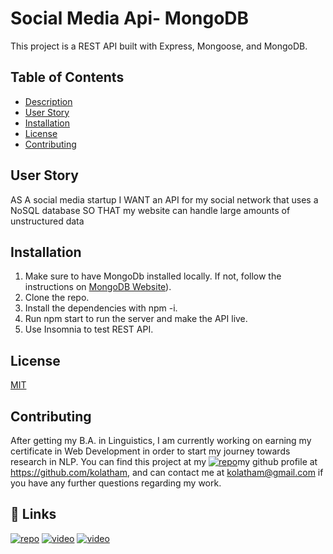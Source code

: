 
# Social Media Api- MongoDB

This project is a REST API built with Express, Mongoose, and MongoDB.

## Table of Contents

- [Description](#Description)
- [User Story](#User-Story)
- [Installation](#Installation)
- [License](#License)
- [Contributing](#Contributing)
## User Story

AS A social media startup
I WANT an API for my social network that uses a NoSQL database
SO THAT my website can handle large amounts of unstructured data
## Installation

1. Make sure to have MongoDb installed locally. If not, follow the instructions on [MongoDB Website](https://docs.mongodb.com/manual/installation/)).
2. Clone the repo.
3. Install the dependencies with npm -i.
4. Run npm start to run the server and make the API live.
5. Use Insomnia to test REST API.
    
## License

[MIT](https://choosealicense.com/licenses/mit/)


## Contributing
After getting my B.A. in Linguistics, I am currently working on earning my certificate in Web Development in order to start my journey towards research in NLP.
You can find this project at my [![repo](https://github.com/kolatham/social-media-api-mongodb)](https://github.com/kolatham/social-media-api-mongodb)my github profile at https://github.com/kolatham, and can contact me at kolatham@gmail.com if you have any further questions regarding my work.


## 🔗 Links
[![repo](https://github.com/kolatham/social-media-api-mongodb)](https://github.com/kolatham/social-media-api-mongodb)
[![video](https://drive.google.com/file/d/1FBTZnlRBwhLNisx0-l8Yujr89d0ivCWd/view)](https://drive.google.com/file/d/1FBTZnlRBwhLNisx0-l8Yujr89d0ivCWd/view)
[![video](https://drive.google.com/file/d/1FBTZnlRBwhLNisx0-l8Yujr89d0ivCWd/view)](https://drive.google.com/file/d/1FBTZnlRBwhLNisx0-l8Yujr89d0ivCWd/view)

